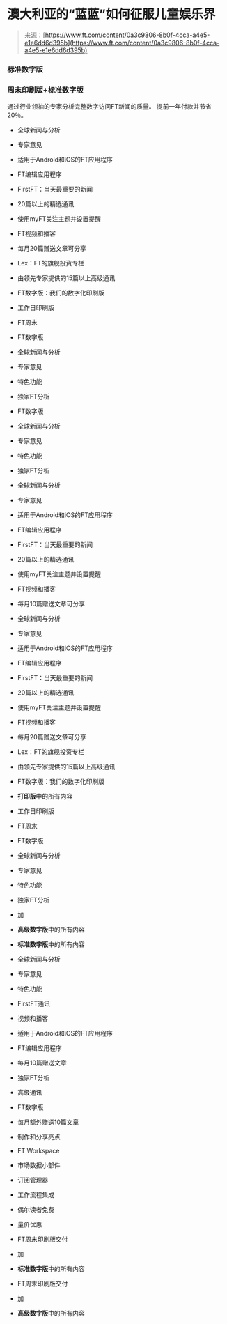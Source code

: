 <!--yml

类别：未分类

日期：2024年05月27日 14:32:24

-->

# 澳大利亚的“蓝蓝”如何征服儿童娱乐界

> 来源：[https://www.ft.com/content/0a3c9806-8b0f-4cca-a4e5-e1e6dd6d395b](https://www.ft.com/content/0a3c9806-8b0f-4cca-a4e5-e1e6dd6d395b)

### 标准数字版

### 周末印刷版+标准数字版

通过行业领袖的专家分析完整数字访问FT新闻的质量。 提前一年付款并节省20％。

+   全球新闻与分析

+   专家意见

+   适用于Android和iOS的FT应用程序

+   FT编辑应用程序

+   FirstFT：当天最重要的新闻

+   20篇以上的精选通讯

+   使用myFT关注主题并设置提醒

+   FT视频和播客

+   每月20篇赠送文章可分享

+   Lex：FT的旗舰投资专栏

+   由领先专家提供的15篇以上高级通讯

+   FT数字版：我们的数字化印刷版

+   工作日印刷版

+   FT周末

+   FT数字版

+   全球新闻与分析

+   专家意见

+   特色功能

+   独家FT分析

+   FT数字版

+   全球新闻与分析

+   专家意见

+   特色功能

+   独家FT分析

+   全球新闻与分析

+   专家意见

+   适用于Android和iOS的FT应用程序

+   FT编辑应用程序

+   FirstFT：当天最重要的新闻

+   20篇以上的精选通讯

+   使用myFT关注主题并设置提醒

+   FT视频和播客

+   每月10篇赠送文章可分享

+   全球新闻与分析

+   专家意见

+   适用于Android和iOS的FT应用程序

+   FT编辑应用程序

+   FirstFT：当天最重要的新闻

+   20篇以上的精选通讯

+   使用myFT关注主题并设置提醒

+   FT视频和播客

+   每月20篇赠送文章可分享

+   Lex：FT的旗舰投资专栏

+   由领先专家提供的15篇以上高级通讯

+   FT数字版：我们的数字化印刷版

+   **打印版**中的所有内容

+   工作日印刷版

+   FT周末

+   FT数字版

+   全球新闻与分析

+   专家意见

+   特色功能

+   独家FT分析

+   加

+   **高级数字版**中的所有内容

+   **标准数字版**中的所有内容

+   全球新闻与分析

+   专家意见

+   特色功能

+   FirstFT通讯

+   视频和播客

+   适用于Android和iOS的FT应用程序

+   FT编辑应用程序

+   每月10篇赠送文章

+   独家FT分析

+   高级通讯

+   FT数字版

+   每月额外赠送10篇文章

+   制作和分享亮点

+   FT Workspace

+   市场数据小部件

+   订阅管理器

+   工作流程集成

+   偶尔读者免费

+   量价优惠

+   FT周末印刷版交付

+   加

+   **标准数字版**中的所有内容

+   FT周末印刷版交付

+   加

+   **高级数字版**中的所有内容
